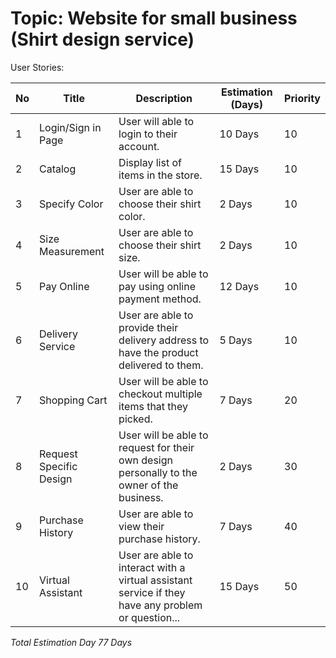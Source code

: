 # Topic: Website for small business (Shirt design service)

User Stories:

| No | Title                  | Description                                                                                        | Estimation (Days) | Priority |
|----|------------------------|----------------------------------------------------------------------------------------------------|-------------------|----------|
| 1  | Login/Sign in Page     | User will able to login to their account.                                                          | 10 Days           | 10       |
| 2  | Catalog                | Display list of items in the store.                                                                 | 15 Days           | 10       |
| 3  | Specify Color          | User are able to choose their shirt color.                                                          | 2 Days            | 10       |
| 4  | Size Measurement       | User are able to choose their shirt size.                                                           | 2 Days            | 10       |
| 5  | Pay Online             | User will be able to pay using online payment method.                                               | 12 Days           | 10       |
| 6  | Delivery Service       | User are able to provide their delivery address to have the product delivered to them.             | 5 Days            | 10       |
| 7  | Shopping Cart          | User will be able to checkout multiple items that they picked.                                      | 7 Days            | 20       |
| 8  | Request Specific Design| User will be able to request for their own design personally to the owner of the business.         | 2 Days            | 30       |
| 9  | Purchase History       | User are able to view their purchase history.                                                       | 7 Days            | 40       |
| 10 | Virtual Assistant      | User are able to interact with a virtual assistant service if they have any problem or question... | 15 Days           | 50       |



*Total Estimation Day 77 Days*
